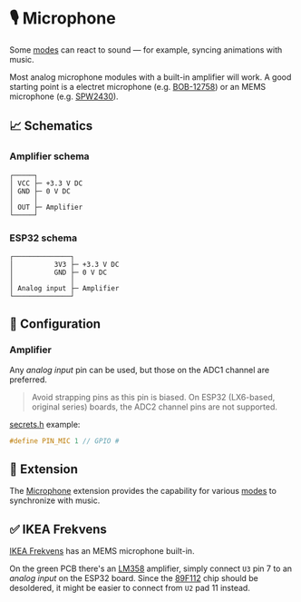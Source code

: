 # 🎙️ Microphone

Some [modes](https://github.com/VIPnytt/Frekvens/wiki/Modes) can react to sound — for example, syncing animations with music.

Most analog microphone modules with a built-in amplifier will work. A good starting point is a electret microphone (e.g. [BOB-12758](https://www.sparkfun.com/sparkfun-electret-microphone-breakout.html)) or an MEMS microphone (e.g. [SPW2430](https://www.adafruit.com/product/2716)).

## 📈 Schematics

### Amplifier schema

```text
┌─────┐
│ VCC ├─ +3.3 V DC
│ GND ├─ 0 V DC
│     │
│ OUT ├─ Amplifier
└─────┘
```

### ESP32 schema

```text
┌──────────────┐
│          3V3 ├─ +3.3 V DC
│          GND ├─ 0 V DC
│              │
│ Analog input ├─ Amplifier
└──────────────┘
```

## 🔧 Configuration

### Amplifier

Any *analog input* pin can be used, but those on the ADC1 channel are preferred.

> Avoid strapping pins as this pin is biased. On ESP32 (LX6-based, original series) boards, the ADC2 channel pins are not supported.

[secrets.h](https://github.com/VIPnytt/Frekvens/blob/main/firmware/include/config/secrets.h) example:

```h
#define PIN_MIC 1 // GPIO #
```

## 🧩 Extension

The [Microphone](https://github.com/VIPnytt/Frekvens/wiki/Extensions#️-microphone) extension provides the capability for various [modes](https://github.com/VIPnytt/Frekvens/wiki/Modes) to synchronize with music.

## ✅ IKEA Frekvens

[IKEA Frekvens](https://github.com/VIPnytt/Frekvens/wiki/IKEA-Frekvens#wiring-the-microphone) has an MEMS microphone built-in.

On the green PCB there's an [LM358](https://www.onsemi.com/download/data-sheet/pdf/lm358-d.pdf) amplifier, simply connect `U3` pin 7 to an *analog input* on the ESP32 board.
Since the [89F112](https://lceda.cn/components/89F112_aeaaa99e4cd44677a24b9884cee22ff3) chip should be desoldered, it might be easier to connect from `U2` pad 11 instead.
